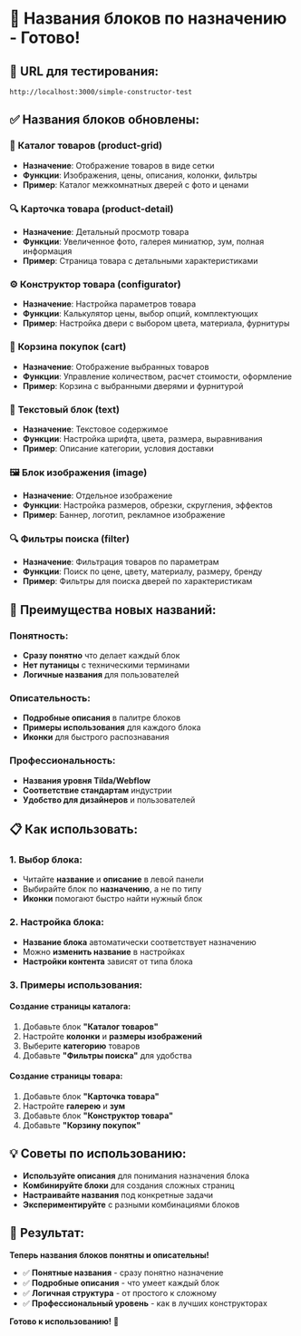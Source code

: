 # 📝 Названия блоков по назначению - Готово!

## 🚀 **URL для тестирования:**
`http://localhost:3000/simple-constructor-test`

## ✅ **Названия блоков обновлены:**

### 🏪 **Каталог товаров** (product-grid)
- **Назначение**: Отображение товаров в виде сетки
- **Функции**: Изображения, цены, описания, колонки, фильтры
- **Пример**: Каталог межкомнатных дверей с фото и ценами

### 🔍 **Карточка товара** (product-detail)
- **Назначение**: Детальный просмотр товара
- **Функции**: Увеличенное фото, галерея миниатюр, зум, полная информация
- **Пример**: Страница товара с детальными характеристиками

### ⚙️ **Конструктор товара** (configurator)
- **Назначение**: Настройка параметров товара
- **Функции**: Калькулятор цены, выбор опций, комплектующих
- **Пример**: Настройка двери с выбором цвета, материала, фурнитуры

### 🛒 **Корзина покупок** (cart)
- **Назначение**: Отображение выбранных товаров
- **Функции**: Управление количеством, расчет стоимости, оформление
- **Пример**: Корзина с выбранными дверями и фурнитурой

### 📝 **Текстовый блок** (text)
- **Назначение**: Текстовое содержимое
- **Функции**: Настройка шрифта, цвета, размера, выравнивания
- **Пример**: Описание категории, условия доставки

### 🖼️ **Блок изображения** (image)
- **Назначение**: Отдельное изображение
- **Функции**: Настройка размеров, обрезки, скругления, эффектов
- **Пример**: Баннер, логотип, рекламное изображение

### 🔍 **Фильтры поиска** (filter)
- **Назначение**: Фильтрация товаров по параметрам
- **Функции**: Поиск по цене, цвету, материалу, размеру, бренду
- **Пример**: Фильтры для поиска дверей по характеристикам

## 🎯 **Преимущества новых названий:**

### Понятность:
- **Сразу понятно** что делает каждый блок
- **Нет путаницы** с техническими терминами
- **Логичные названия** для пользователей

### Описательность:
- **Подробные описания** в палитре блоков
- **Примеры использования** для каждого блока
- **Иконки** для быстрого распознавания

### Профессиональность:
- **Названия уровня Tilda/Webflow**
- **Соответствие стандартам** индустрии
- **Удобство для дизайнеров** и пользователей

## 📋 **Как использовать:**

### 1. **Выбор блока:**
- Читайте **название** и **описание** в левой панели
- Выбирайте блок по **назначению**, а не по типу
- **Иконки** помогают быстро найти нужный блок

### 2. **Настройка блока:**
- **Название блока** автоматически соответствует назначению
- Можно **изменить название** в настройках
- **Настройки контента** зависят от типа блока

### 3. **Примеры использования:**

#### Создание страницы каталога:
1. Добавьте блок **"Каталог товаров"**
2. Настройте **колонки** и **размеры изображений**
3. Выберите **категорию** товаров
4. Добавьте **"Фильтры поиска"** для удобства

#### Создание страницы товара:
1. Добавьте блок **"Карточка товара"**
2. Настройте **галерею** и **зум**
3. Добавьте блок **"Конструктор товара"**
4. Добавьте **"Корзину покупок"**

## 💡 **Советы по использованию:**

- **Используйте описания** для понимания назначения блока
- **Комбинируйте блоки** для создания сложных страниц
- **Настраивайте названия** под конкретные задачи
- **Экспериментируйте** с разными комбинациями блоков

## 🎉 **Результат:**

**Теперь названия блоков понятны и описательны!**

- ✅ **Понятные названия** - сразу понятно назначение
- ✅ **Подробные описания** - что умеет каждый блок
- ✅ **Логичная структура** - от простого к сложному
- ✅ **Профессиональный уровень** - как в лучших конструкторах

**Готово к использованию!** 🚀

